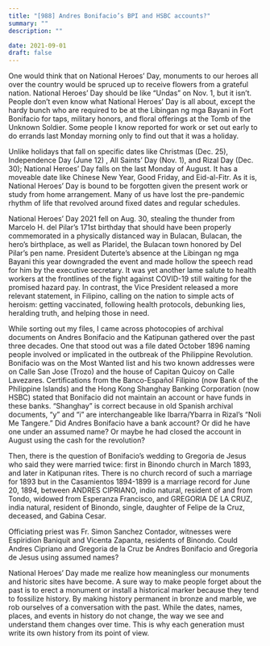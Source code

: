 ```yaml
---
title: "[988] Andres Bonifacio’s BPI and HSBC accounts?"
summary: ""
description: ""

date: 2021-09-01
draft: false
---
```


One would think that on National Heroes’ Day, monuments to our heroes all over the country would be spruced up to receive flowers from a grateful nation. National Heroes’ Day should be like “Undas” on Nov. 1, but it isn’t. People don’t even know what National Heroes’ Day is all about, except the hardy bunch who are required to be at the Libingan ng mga Bayani in Fort Bonifacio for taps, military honors, and floral offerings at the Tomb of the Unknown Soldier. Some people I know reported for work or set out early to do errands last Monday morning only to find out that it was a holiday.

Unlike holidays that fall on specific dates like Christmas (Dec. 25), Independence Day (June 12) , All Saints’ Day (Nov. 1), and Rizal Day (Dec. 30); National Heroes’ Day falls on the last Monday of August. It has a moveable date like Chinese New Year, Good Friday, and Eid-al-Fitr. As it is, National Heroes’ Day is bound to be forgotten given the present work or study from home arrangement. Many of us have lost the pre-pandemic rhythm of life that revolved around fixed dates and regular schedules.

National Heroes’ Day 2021 fell on Aug. 30, stealing the thunder from Marcelo H. del Pilar’s 171st birthday that should have been properly commemorated in a physically distanced way in Bulacan, Bulacan, the hero’s birthplace, as well as Plaridel, the Bulacan town honored by Del Pilar’s pen name. President Duterte’s absence at the Libingan ng mga Bayani this year downgraded the event and made hollow the speech read for him by the executive secretary. It was yet another lame salute to health workers at the frontlines of the fight against COVID-19 still waiting for the promised hazard pay. In contrast, the Vice President released a more relevant statement, in Filipino, calling on the nation to simple acts of heroism: getting vaccinated, following health protocols, debunking lies, heralding truth, and helping those in need.

While sorting out my files, I came across photocopies of archival documents on Andres Bonifacio and the Katipunan gathered over the past three decades. One that stood out was a file dated October 1896 naming people involved or implicated in the outbreak of the Philippine Revolution. Bonifacio was on the Most Wanted list and his two known addresses were on Calle San Jose (Trozo) and the house of Capitan Quicoy on Calle Lavezares. Certifications from the Banco-Español Filipino (now Bank of the Philippine Islands) and the Hong Kong Shanghay Banking Corporation (now HSBC) stated that Bonifacio did not maintain an account or have funds in these banks. “Shanghay” is correct because in old Spanish archival documents, “y” and “i” are interchangeable like Ibarra/Ybarra in Rizal’s “Noli Me Tangere.” Did Andres Bonifacio have a bank account? Or did he have one under an assumed name? Or maybe he had closed the account in August using the cash for the revolution?

Then, there is the question of Bonifacio’s wedding to Gregoria de Jesus who said they were married twice: first in Binondo church in March 1893, and later in Katipunan rites. There is no church record of such a marriage for 1893 but in the Casamientos 1894-1899 is a marriage record for June 20, 1894, between ANDRES CIPRIANO, indio natural, resident of and from Tondo, widowed from Esperanza Francisco, and GREGORIA DE LA CRUZ, india natural, resident of Binondo, single, daughter of Felipe de la Cruz, deceased, and Gabina Cesar.

Officiating priest was Fr. Simon Sanchez Contador, witnesses were Espiridion Baniquit and Vicenta Zapanta, residents of Binondo. Could Andres Cipriano and Gregoria de la Cruz be Andres Bonifacio and Gregoria de Jesus using assumed names?

National Heroes’ Day made me realize how meaningless our monuments and historic sites have become. A sure way to make people forget about the past is to erect a monument or install a historical marker because they tend to fossilize history. By making history permanent in bronze and marble, we rob ourselves of a conversation with the past. While the dates, names, places, and events in history do not change, the way we see and understand them changes over time. This is why each generation must write its own history from its point of view.
